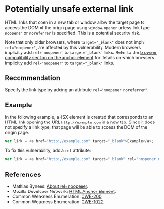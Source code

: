 # Potentially unsafe external link
HTML links that open in a new tab or window allow the target page to access the DOM of the origin page using `window.opener` unless link type `noopener` or `noreferrer` is specified. This is a potential security risk.

Note that only older browsers, where `target="_blank"` does not imply `rel="noopener"`, are affected by this vulnerability. Modern browsers implicitly add `rel="noopener"` to `target="_blank"` links. Refer to the [browser compatibility section on the anchor element](https://developer.mozilla.org/en-US/docs/Web/HTML/Element/a#browser_compatibility) for details on which browsers implicitly add `rel="noopener"` to `target="_blank"` links.


## Recommendation
Specify the link type by adding an attribute `rel="noopener noreferrer"`.


## Example
In the following example, a JSX element is created that corresponds to an HTML link opening the URL `http://example.com` in a new tab. Since it does not specify a link type, that page will be able to access the DOM of the origin page.


```javascript
var link = <a href="http://example.com" target="_blank">Example</a>;

```
To fix this vulnerability, add a `rel` attribute:


```javascript
var link = <a href="http://example.com" target="_blank" rel="noopener noreferrer">Example</a>;

```

## References
* Mathias Bynens: [About rel=noopener](https://mathiasbynens.github.io/rel-noopener/).
* Mozilla Developer Network: [HTML Anchor Element](https://developer.mozilla.org/en-US/docs/Web/HTML/Element/a).
* Common Weakness Enumeration: [CWE-200](https://cwe.mitre.org/data/definitions/200.html).
* Common Weakness Enumeration: [CWE-1022](https://cwe.mitre.org/data/definitions/1022.html).
